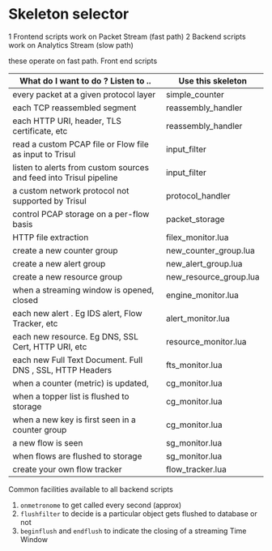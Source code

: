 Skeleton selector
===========


1 Frontend scripts work on Packet Stream (fast path)
2 Backend scripts work on Analytics Stream  (slow path)


these operate on fast path. Front end scripts


What do I want to do ? Listen to .. |Use this skeleton 
---|---
every packet at a given protocol layer |  simple_counter 
each TCP reassembled segment | reassembly_handler  
each HTTP URI, header, TLS certificate, etc | reassembly_handler 
read a custom PCAP file or Flow file as input to Trisul |  input_filter 
listen to alerts from custom sources and feed into Trisul pipeline |  input_filter 
a custom network protocol not supported by Trisul  | protocol_handler 
control PCAP storage on a per-flow basis | packet_storage  
HTTP file extraction | filex_monitor.lua     
create a new counter group | new_counter_group.lua 
create a new alert group | new_alert_group.lua 
create a new resource group | new_resource_group.lua 
when a streaming window is opened, closed | engine_monitor.lua 
each new alert . Eg IDS alert, Flow Tracker, etc | alert_monitor.lua 
each new resource. Eg DNS, SSL Cert, HTTP URI, etc| resource_monitor.lua 
each new Full Text Document. Full DNS , SSL, HTTP Headers | fts_monitor.lua 
when a counter (metric) is updated,  | cg_monitor.lua 
when a topper list is flushed to storage   | cg_monitor.lua 
when a new key is first seen in a counter group| cg_monitor.lua 
a new flow is seen | sg_monitor.lua  
when flows are flushed to storage| sg_monitor.lua  
create your own flow tracker | flow_tracker.lua  |

Common facilities available to all backend scripts  

1. `onmetronome` to get called every second (approx)
2. `flushfilter` to decide is a particular object gets flushed to database or not 
3. `beginflush` and `endflush` to indicate the closing of a streaming Time Window 
 

